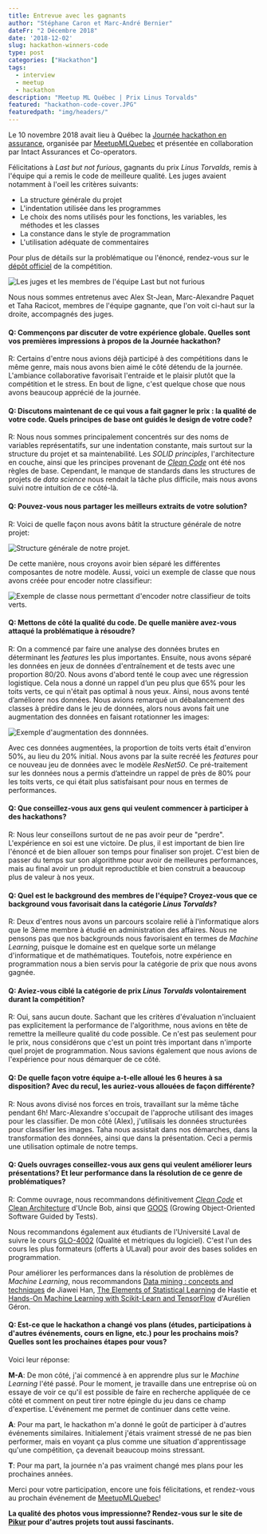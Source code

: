 ```yaml
---
title: Entrevue avec les gagnants
author: "Stéphane Caron et Marc-André Bernier"
dateFr: "2 Décembre 2018"
date: '2018-12-02'
slug: hackathon-winners-code
type: post
categories: ["Hackathon"]
tags:
  - interview
  - meetup
  - hackathon
description: "Meetup ML Québec | Prix Linus Torvalds"
featured: "hackathon-code-cover.JPG"
featuredpath: "img/headers/"
---
```


Le 10 novembre 2018 avait lieu à Québec la [Journée hackathon en assurance](https://www.facebook.com/events/185652975580020/), organisée par [MeetupMLQuebec](https://www.facebook.com/MeetupMLQuebec) et présentée en collaboration par Intact Assurances et Co-operators.

Félicitations à *Last but not furious*, gagnants du prix *Linus Torvalds*, remis à l'équipe qui a remis le code de meilleure qualité. Les juges avaient notamment à l'oeil les critères suivants:

- La structure générale du projet
- L'indentation utilisée dans les programmes
- Le choix des noms utilisés pour les fonctions, les variables, les méthodes et les classes
- La constance dans le style de programmation
- L'utilisation adéquate de commentaires

Pour plus de détails sur la problématique ou l'énoncé, rendez-vous sur le [dépôt officiel](https://github.com/dot-layer/meetup-ML-assurance-hackathon) de la compétition.

![Les juges et les membres de l'équipe *Last but not furious*](MeetupMLQuebec2018_050.JPG)

Nous nous sommes entretenus avec Alex St-Jean, Marc-Alexandre Paquet et Taha Racicot, membres de l'équipe gagnante, que l'on voit ci-haut sur la droite, accompagnés des juges.

#### Q: Commençons par discuter de votre expérience globale. Quelles sont vos premières impressions à propos de la Journée hackathon?

R: Certains d'entre nous avions déjà participé à des compétitions dans le même genre, mais nous avons bien aimé le côté détendu de la journée. L'ambiance collaborative favorisait l'entraide et le plaisir plutôt que la compétition et le stress. En bout de ligne, c'est quelque chose que nous avons beaucoup apprécié de la journée.

#### Q: Discutons maintenant de ce qui vous a fait gagner le prix : la qualité de votre code. Quels principes de base ont guidés le design de votre code?

R: Nous nous sommes principalement concentrés sur des noms de variables représentatifs, sur une indentation constante, mais surtout sur la structure du projet et sa maintenabilité. 
Les *SOLID principles*, l'architecture en couche, ainsi que les principes provenant de [*Clean Code*](https://www.oreilly.com/library/view/clean-code/9780136083238/) ont été nos règles de base. 
Cependant, le manque de standards dans les structures de projets de *data science* nous rendait la tâche plus difficile, mais nous avons suivi notre intuition de ce côté-là.

#### Q: Pouvez-vous nous partager les meilleurs extraits de votre solution?

R: Voici de quelle façon nous avons bâtit la structure générale de notre projet: 

![Structure générale de notre projet.](structure-projet.jpg)

De cette manière, nous croyons avoir bien séparé les différentes composantes de notre modèle. Aussi, voici un exemple de classe que nous avons créée pour encoder notre classifieur:

![Exemple de classe nous permettant d'encoder notre classifieur de toits verts.](exemple-classe.jpg)

#### Q: Mettons de côté la qualité du code. De quelle manière avez-vous attaqué la problématique à résoudre?

R: On a commencé par faire une analyse des données brutes en déterminant les *features* les plus importantes. Ensuite, nous avons séparé les données en jeux de données d'entraînement et de tests avec une proportion 80/20. Nous avons d'abord tenté le coup avec une régression logistique. Cela nous a donné un rappel d’un peu plus que 65% pour les toits verts, ce qui n'était pas optimal à nous yeux. Ainsi, nous avons tenté d’améliorer nos données. Nous avions remarqué un débalancement des classes à prédire dans le jeu de données, alors nous avons fait une augmentation des données en faisant rotationner les images:

![Exemple d'augmentation des donnnées.](augmentation-donnees.png)

Avec ces données augmentées, la proportion de toits verts était d'environ 50%, au lieu du 20% initial. Nous avons par la suite recréé les *features* pour ce nouveau jeu de données avec le modèle *ResNet50*. Ce pré-traitement sur les données nous a permis d’atteindre un rappel de près de 80% pour les toits verts, ce qui était plus satisfaisant pour nous en termes de performances.

#### Q: Que conseillez-vous aux gens qui veulent commencer à participer à des hackathons?

R: Nous leur conseillons surtout de ne pas avoir peur de "perdre". L'expérience en soi est une victoire. De plus, il est important de bien lire l'énoncé et de bien allouer son temps pour finaliser son projet. C'est bien de passer du temps sur son algorithme pour avoir de meilleures performances, mais au final avoir un produit reproductible et bien construit a beaucoup plus de valeur à nos yeux. 

#### Q: Quel est le background des membres de l'équipe? Croyez-vous que ce background vous favorisait dans la catégorie *Linus Torvalds*?

R: Deux d'entres nous avons un parcours scolaire relié à l'informatique alors que le 3ème membre à étudié en administration des affaires. Nous ne pensons pas que nos backgrounds nous favorisaient en termes de *Machine Learning*, puisque le domaine est en quelque sorte un mélange d'informatique et de mathématiques. Toutefois, notre expérience en programmation nous a bien servis pour la catégorie de prix que nous avons gagnée.

#### Q: Aviez-vous ciblé la catégorie de prix *Linus Torvalds* volontairement durant la compétition?

R: Oui, sans aucun doute. Sachant que les critères d'évaluation n'incluaient pas explicitement la performance de l'algorithme, nous avions en tête de remettre la meilleure qualité du code possible. Ce n'est pas seulement pour le prix, nous considérons que c'est un point très important dans n'importe quel projet de programmation. Nous savions également que nous avions de l'expérience pour nous démarquer de ce côté.

#### Q: De quelle façon votre équipe a-t-elle alloué les 6 heures à sa disposition? Avec du recul, les auriez-vous allouées de façon différente?

R: Nous avons divisé nos forces en trois, travaillant sur la même tâche pendant 6h! Marc-Alexandre s'occupait de l'approche utilisant des images pour les classifier. De mon côté (Alex), j'utilisais les données structurées pour classifier les images. Taha nous assistait dans nos démarches, dans la transformation des données, ainsi que dans la présentation. Ceci a permis une utilisation optimale de notre temps.


#### Q: Quels ouvrages conseillez-vous aux gens qui veulent améliorer leurs présentations? Et leur performance dans la résolution de ce genre de problématiques?

R: Comme ouvrage, nous recommandons définitivement  [*Clean Code*](https://www.oreilly.com/library/view/clean-code/9780136083238/) et [Clean Architecture](http://blog.cleancoder.com/uncle-bob/2012/08/13/the-clean-architecture.html) d'Uncle Bob, ainsi que [GOOS](http://www.growing-object-oriented-software.com/) (Growing Object-Oriented Software Guided by Tests). 

Nous recommandons également aux étudiants de l'Université Laval de suivre le cours [GLO-4002](https://www.ulaval.ca/les-etudes/cours/repertoire/detailsCours/glo-4002-qualite-et-metriques-du-logiciel.html) (Qualité et métriques du logiciel). C'est l'un des cours les plus formateurs (offerts à ULaval) pour avoir des bases solides en programmation.

Pour améliorer les performances dans la résolution de problèmes de *Machine Learning*, nous recommandons [Data mining : concepts and techniques](http://myweb.sabanciuniv.edu/rdehkharghani/files/2016/02/The-Morgan-Kaufmann-Series-in-Data-Management-Systems-Jiawei-Han-Micheline-Kamber-Jian-Pei-Data-Mining.-Concepts-and-Techniques-3rd-Edition-Morgan-Kaufmann-2011.pdf) de Jiawei Han, [The Elements of Statistical Learning](https://web.stanford.edu/~hastie/Papers/ESLII.pdf) de Hastie et [Hands-On Machine Learning with Scikit-Learn and TensorFlow](http://index-of.es/Varios-2/Hands%20on%20Machine%20Learning%20with%20Scikit%20Learn%20and%20Tensorflow.pdf) d'Aurélien Géron.

#### Q: Est-ce que le hackathon a changé vos plans (études, participations à d'autres événements, cours en ligne, etc.) pour les prochains mois? Quelles sont les prochaines étapes pour vous?

Voici leur réponse:

**M-A**: De mon côté, j'ai commencé à en apprendre plus sur le *Machine Learning* l'été passé. Pour le moment, je travaille dans une entreprise où on essaye de voir ce qu'il est possible de faire en recherche appliquée de ce côté et comment on peut tirer notre épingle du jeu dans ce champ d'expertise. L'événement me permet de continuer dans cette veine.

**A**: Pour ma part, le hackathon m'a donné le goût de participer à d'autres événements similaires. Initialement j'étais vraiment stressé de ne pas bien performer, mais en voyant ça plus comme une situation d'apprentissage qu'une compétition, ça devenait beaucoup moins stressant.

**T**: Pour ma part, la journée n'a pas vraiment changé mes plans pour les prochaines années.

Merci pour votre participation, encore une fois félicitations, et rendez-vous au prochain événement de [MeetupMLQuebec](https://www.facebook.com/MeetupMLQuebec)!

**La qualité des photos vous impressionne? Rendez-vous sur le site de [Pikur](http://www.pikur.ca) pour d'autres projets tout aussi fascinants.**

